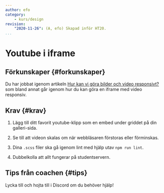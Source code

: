 ```yaml
---
author: efo
category:
    - kurs/design
revision:
    "2020-11-26": (A, efo) Skapad inför HT20.
...
```

Youtube i iframe
===================================


<!--more-->

Förkunskaper {#forkunskaper}
-----------------------

Du har jobbat igenom artikeln [Hur kan vi göra bilder och video responsivt?](kunskap/hur-kan-vi-gora-det-responsivt) som bland annat går igenom hur du kan göra en iframe med video responsiv.



Krav {#krav}
-----------------------

1. Lägg till ditt favorit youtube-klipp som en embed under griddet på din galleri-sida.

1. Se till att videon skalas om när webbläsaren förstoras eller förminskas.

1. Dina `.scss` filer ska gå igenom lint med hjälp utav `npm run lint`.

1. Dubbelkolla att allt fungerar på studentservern.



Tips från coachen {#tips}
-----------------------

Lycka till och hojta till i Discord om du behöver hjälp!
